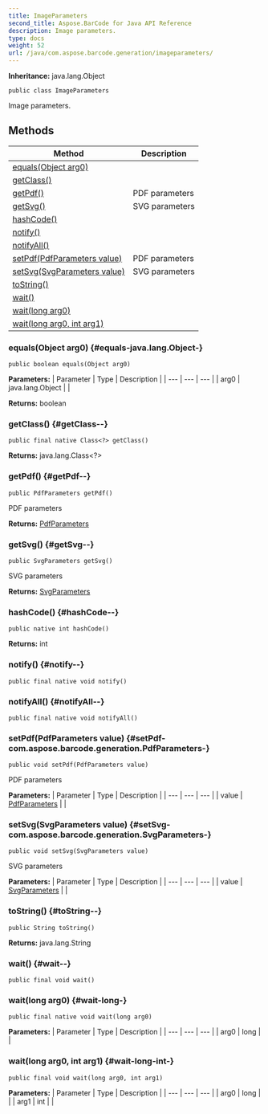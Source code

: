```yaml
---
title: ImageParameters
second_title: Aspose.BarCode for Java API Reference
description: Image parameters.
type: docs
weight: 52
url: /java/com.aspose.barcode.generation/imageparameters/
---
```

**Inheritance:**
java.lang.Object
```
public class ImageParameters
```

Image parameters.
## Methods

| Method | Description |
| --- | --- |
| [equals(Object arg0)](#equals-java.lang.Object-) |  |
| [getClass()](#getClass--) |  |
| [getPdf()](#getPdf--) | PDF parameters |
| [getSvg()](#getSvg--) | SVG parameters |
| [hashCode()](#hashCode--) |  |
| [notify()](#notify--) |  |
| [notifyAll()](#notifyAll--) |  |
| [setPdf(PdfParameters value)](#setPdf-com.aspose.barcode.generation.PdfParameters-) | PDF parameters |
| [setSvg(SvgParameters value)](#setSvg-com.aspose.barcode.generation.SvgParameters-) | SVG parameters |
| [toString()](#toString--) |  |
| [wait()](#wait--) |  |
| [wait(long arg0)](#wait-long-) |  |
| [wait(long arg0, int arg1)](#wait-long-int-) |  |
### equals(Object arg0) {#equals-java.lang.Object-}
```
public boolean equals(Object arg0)
```




**Parameters:**
| Parameter | Type | Description |
| --- | --- | --- |
| arg0 | java.lang.Object |  |

**Returns:**
boolean
### getClass() {#getClass--}
```
public final native Class<?> getClass()
```




**Returns:**
java.lang.Class<?>
### getPdf() {#getPdf--}
```
public PdfParameters getPdf()
```


PDF parameters

**Returns:**
[PdfParameters](../../com.aspose.barcode.generation/pdfparameters)
### getSvg() {#getSvg--}
```
public SvgParameters getSvg()
```


SVG parameters

**Returns:**
[SvgParameters](../../com.aspose.barcode.generation/svgparameters)
### hashCode() {#hashCode--}
```
public native int hashCode()
```




**Returns:**
int
### notify() {#notify--}
```
public final native void notify()
```




### notifyAll() {#notifyAll--}
```
public final native void notifyAll()
```




### setPdf(PdfParameters value) {#setPdf-com.aspose.barcode.generation.PdfParameters-}
```
public void setPdf(PdfParameters value)
```


PDF parameters

**Parameters:**
| Parameter | Type | Description |
| --- | --- | --- |
| value | [PdfParameters](../../com.aspose.barcode.generation/pdfparameters) |  |

### setSvg(SvgParameters value) {#setSvg-com.aspose.barcode.generation.SvgParameters-}
```
public void setSvg(SvgParameters value)
```


SVG parameters

**Parameters:**
| Parameter | Type | Description |
| --- | --- | --- |
| value | [SvgParameters](../../com.aspose.barcode.generation/svgparameters) |  |

### toString() {#toString--}
```
public String toString()
```




**Returns:**
java.lang.String
### wait() {#wait--}
```
public final void wait()
```




### wait(long arg0) {#wait-long-}
```
public final native void wait(long arg0)
```




**Parameters:**
| Parameter | Type | Description |
| --- | --- | --- |
| arg0 | long |  |

### wait(long arg0, int arg1) {#wait-long-int-}
```
public final void wait(long arg0, int arg1)
```




**Parameters:**
| Parameter | Type | Description |
| --- | --- | --- |
| arg0 | long |  |
| arg1 | int |  |

